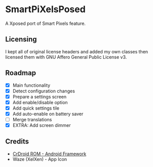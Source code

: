 # SmartPiXelsPosed

A Xposed port of Smart Pixels feature.

## Licensing

I kept all of original license headers and added my own classes then licensed them with GNU Affero General Public License v3.

## Roadmap

- [x] Main functionality
- [x] Detect configuration changes
- [x] Prepare a settings screen
- [x] Add enable/disable option
- [x] Add quick settings tile
- [x] Add auto-enable on battery saver
- [ ] Merge translations
- [x] EXTRA: Add screen dimmer

## Credits

- [CrDroid ROM - Android Framework](https://github.com/crdroidandroid/android_frameworks_base)
- Waze (XelXen) - App Icon
